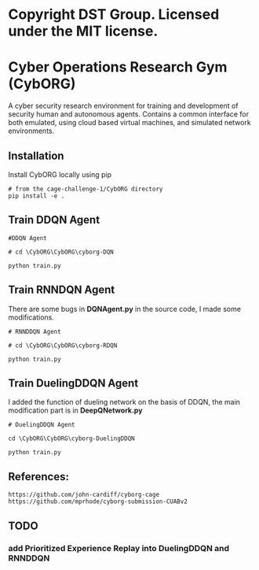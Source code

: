 # Copyright DST Group. Licensed under the MIT license.

# Cyber Operations Research Gym (CybORG)

A cyber security research environment for training and development of security human and autonomous agents. Contains a common interface for both emulated, using cloud based virtual machines, and simulated network environments.

## Installation

Install CybORG locally using pip

```
# from the cage-challenge-1/CybORG directory
pip install -e .
```
## Train DDQN Agent

```
#DDQN Agent

# cd \CybORG\CybORG\cyborg-DQN

python train.py
```

## Train RNNDQN Agent

There are some bugs in **DQNAgent.py** in the source code, I made some modifications.

```
# RNNDDQN Agent

# cd \CybORG\CybORG\cyborg-RDQN

python train.py
```
## Train DuelingDDQN Agent

I added the function of dueling network on the basis of DDQN, the main modification part is in **DeepQNetwork.py**
```
# DuelingDDQN Agent

cd \CybORG\CybORG\cyborg-DuelingDDQN

python train.py
```


## References:
```
https://github.com/john-cardiff/cyborg-cage
https://github.com/mprhode/cyborg-submission-CUABv2
```
## TODO

### add Prioritized Experience Replay into DuelingDDQN and RNNDDQN
